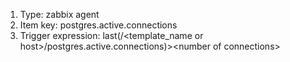 1. Type: zabbix agent
2. Item key: postgres.active.connections
3. Trigger expression: last(/<template_name or host>/postgres.active.connections)\>\<number of connections\>